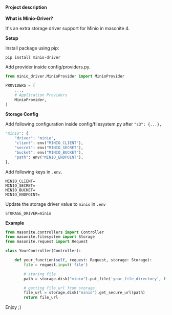 #### Project description

**What is Minio-Driver?**

It's an extra storage driver support for Minio in masonite 4.

**Setup**

Install package using pip:

```shell
pip install minio-driver
```

Add provider inside config/providers.py.

```python
from minio_driver.MinioProvider import MinioProvider

PROVIDERS = [
    ...,
    # Application Providers
    MinioProvider,
]
```

**Storage Config**

Add following configuration inside config/filesystem.py after `"s3": {...},`

```python
"minio": {
    "driver": "minio",
    "client": env("MINIO_CLIENT"),
    "secret": env("MINIO_SECRET"),
    "bucket": env("MINIO_BUCKET"),
    "path": env("MINIO_ENDPOINT"),
},
```

Add following keys in `.env`.

```shell
MINIO_CLIENT=
MINIO_SECRET=
MINIO_BUCKET=
MINIO_ENDPOINT=
```

Update the storage driver value to `minio` in `.env`

```shell
STORAGE_DRIVER=minio
```

**Example**

```python
from masonite.controllers import Controller
from masonite.filesystem import Storage
from masonite.request import Request

class YourController(Controller):

    def your_function(self, request: Request, storage: Storage):
        file = request.input('file')

        # storing file
        path = storage.disk("minio").put_file('your_file_directory', file)

        # getting file_url from storage
        file_url = storage.disk("minio").get_secure_url(path)
        return file_url
```

Enjoy ;)
